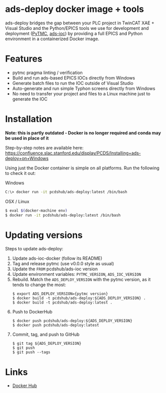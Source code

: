 ads-deploy docker image + tools
===============================

ads-deploy bridges the gap between your PLC project in TwinCAT XAE + Visual Studio and the
Python/EPICS tools we use for development and deployment ([PyTMC](https://github.com/slaclab/pytmc), 
[ads-ioc](https://github.com/pcdshub/ads-ioc)) by providing a full EPICS and Python environment
in a containerized Docker image.

Features
========

* pytmc pragma linting / verification
* Build and run ads-based EPICS IOCs directly from Windows
* Generate batch files to run the IOC outside of Visual Studio
* Auto-generate and run simple Typhon screens directly from Windows
* No need to transfer your project and files to a Linux machine just to generate the IOC

Installation
============

**Note: this is partly outdated - Docker is no longer required and conda may be used in place of it**

Step-by-step notes are available here:
https://confluence.slac.stanford.edu/display/PCDS/Installing+ads-deploy+on+Windows

Using just the Docker container is simple on all platforms. Run the following to check it out:

Windows
```sh
C:\> docker run -it pcdshub/ads-deploy:latest /bin/bash
```

OSX / Linux
```sh
$ eval $(docker-machine env)
$ docker run -it pcdshub/ads-deploy:latest /bin/bash
```

Updating versions
=================

Steps to update ads-deploy:

1. Update ads-ioc-docker (follow its README)
2. Tag and release pytmc (use v0.0.0 style as usual)
3. Update the `FROM` pcdshub/ads-ioc version
4. Update environment variables: `PYTMC_VERSION`, `ADS_IOC_VERSION`
5. Rebuild. Match the `ADS_DEPLOY_VERSION` with the pytmc version, as it
   tends to change the most:
    ```
    $ export ADS_DEPLOY_VERSION={pytmc version}
    $ docker build -t pcdshub/ads-deploy:${ADS_DEPLOY_VERSION} .
    $ docker build -t pcdshub/ads-deploy:latest .
    ```
6. Push to DockerHub
    ```
    $ docker push pcdshub/ads-deploy:${ADS_DEPLOY_VERSION}
    $ docker push pcdshub/ads-deploy:latest
    ```
7. Commit, tag, and push to GitHub
    ```
    $ git tag ${ADS_DEPLOY_VERSION}
    $ git push
    $ git push --tags
    ```

Links
=====

* [Docker Hub](https://hub.docker.com/r/pcdshub/ads-deploy/tags)
